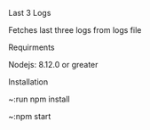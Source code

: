 Last 3 Logs

Fetches last three logs from logs file 

Requirments

Nodejs: 8.12.0 or greater

Installation

~:run npm install

~:npm start
